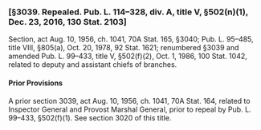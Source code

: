 ### [§3039. Repealed. Pub. L. 114–328, div. A, title V, §502(n)(1), Dec. 23, 2016, 130 Stat. 2103] ###

Section, act Aug. 10, 1956, ch. 1041, 70A Stat. 165, §3040; Pub. L. 95–485, title VIII, §805(a), Oct. 20, 1978, 92 Stat. 1621; renumbered §3039 and amended Pub. L. 99–433, title V, §502(f)(2), Oct. 1, 1986, 100 Stat. 1042, related to deputy and assistant chiefs of branches.

#### Prior Provisions ####

A prior section 3039, act Aug. 10, 1956, ch. 1041, 70A Stat. 164, related to Inspector General and Provost Marshal General, prior to repeal by Pub. L. 99–433, §502(f)(1). See section 3020 of this title.